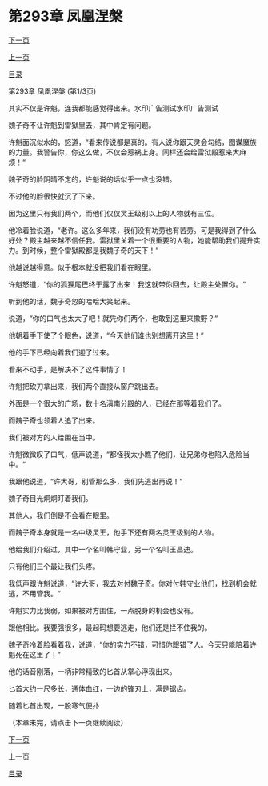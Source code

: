 <h1>第293章   凤凰涅槃</h1>
            <div><p><a href="./0877_%E7%AC%AC293%E7%AB%A0_%E5%87%A4%E5%87%B0%E6%B6%85%E6%A7%83.md">下一页</a></p><p><a href="./0875_%E7%AC%AC292%E7%AB%A0_%E7%A4%BA%E5%BC%B1.md">上一页</a></p><p><a href="../">目录</a></p></div>
            <div><p>第293章   凤凰涅槃 (第1/3页)</p><p>其实不仅是许魁，连我都能感觉得出来。水印广告测试水印广告测试</p><p>魏子奇不让许魁到雷狱里去，其中肯定有问题。</p><p>许魁面沉似水的，怒道，“看来传说都是真的。有人说你跟天灵会勾结，图谋魔族的力量。我警告你，你这么做，不仅会惹祸上身。同样还会给雷狱殿惹来大麻烦！“</p><p>魏子奇的脸阴晴不定的，许魁说的话似乎一点也没错。</p><p>不过他的脸很快就沉了下来。</p><p>因为这里只有我们两个，而他们仅仅灵王级别以上的人物就有三位。</p><p>他冷着脸说道，“老许。这么多年来，我们没有功劳也有苦劳。可是我得到了什么好处？殿主越来越不信任我。雷狱里关着一个很重要的人物，她能帮助我们提升实力。到时候，整个雷狱殿都是我魏子奇的天下！“</p><p>他越说越得意。似乎根本就没把我们看在眼里。</p><p>许魁怒道，“你的狐狸尾巴终于露了出来！我这就带你回去，让殿主处置你。“</p><p>听到他的话，魏子奇忽的哈哈大笑起来。</p><p>说道，“你的口气也太大了吧！就凭你们两个，也敢到这里来撒野？“</p><p>他朝着手下使了个眼色，说道，“今天他们谁也别想离开这里！“</p><p>他的手下已经向着我们迎了过来。</p><p>看来不动手，是解决不了这件事情了！</p><p>许魁把砍刀拿出来，我们两个直接从窗户跳出去。</p><p>外面是一个很大的广场，数十名滇南分殿的人，已经在那等着我们了。</p><p>而魏子奇也领着人追了出来。</p><p>我们被对方的人给围在当中。</p><p>许魁微微叹了口气，低声说道，“都怪我太小瞧了他们，让兄弟你也陷入危险当中。“</p><p>我跟他说道，“许大哥，别管那么多，我们先逃出再说！“</p><p>魏子奇目光炯炯盯着我们。</p><p>其他人，我们倒是不会看在眼里。</p><p>而魏子奇本身就是一名中级灵王，他手下还有两名灵王级别的人物。</p><p>他给我们介绍过，其中一个名叫韩守业，另一个名叫王昌迪。</p><p>只有他们三个最让我们头疼。</p><p>我低声跟许魁说道，“许大哥，我去对付魏子奇。你对付韩守业他们，找到机会就逃，不用管我。“</p><p>许魁实力比我弱，如果被对方围住，一点脱身的机会也没有。</p><p>跟他相比。我要强很多，最起码想要逃走，他们还是拦不住我的。</p><p>魏子奇冷着脸看着我，说道，“你的实力不错，可惜你跟错了人。今天只能陪着许魁死在这里了！“</p><p>他的话音刚落，一柄非常精致的匕首从掌心浮现出来。</p><p>匕首大约一尺多长，通体血红，一边的锋刃上，满是锯齿。</p><p>随着匕首出现，一股寒气便扑</p><p>（本章未完，请点击下一页继续阅读）</p></div>
            <div><p><a href="./0877_%E7%AC%AC293%E7%AB%A0_%E5%87%A4%E5%87%B0%E6%B6%85%E6%A7%83.md">下一页</a></p><p><a href="./0875_%E7%AC%AC292%E7%AB%A0_%E7%A4%BA%E5%BC%B1.md">上一页</a></p><p><a href="../">目录</a></p></div>